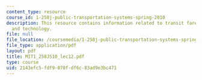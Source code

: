 ```yaml
---
content_type: resource
course_id: 1-258j-public-transportation-systems-spring-2010
description: This resource contains information related to transit fare policy, structure
  and technology.
file: null
file_location: /coursemedia/1-258j-public-transportation-systems-spring-2010/2143efc5fdf9070fdf6c83ad9e3bc471_MIT1_258JS10_lec12.pdf
file_type: application/pdf
layout: pdf
title: MIT1_258JS10_lec12.pdf
type: course
uid: 2143efc5-fdf9-070f-df6c-83ad9e3bc471
---
```

